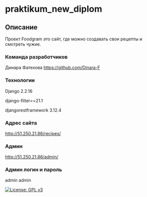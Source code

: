 # praktikum_new_diplom

## Описание

Проект Foodgram это сайт, где можно создавать свои рецепты и смотреть чужие.

### Команда разработчиков

Динара Фатехова <https://github.com/Dinara-F>

### Технологии

Django 2.2.16

django-filter==21.1

djangorestframework 3.12.4

### Адрес сайта

<http://51.250.21.86/recipes/>

### Админ

<http://51.250.21.86/admin/>

### Админ логин и пароль

admin
admin


[![License: GPL v3](https://img.shields.io/badge/License-GPLv3-blue.svg)](https://www.gnu.org/licenses/gpl-3.0)
